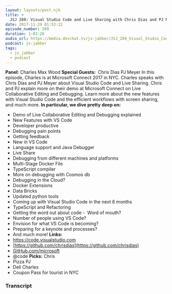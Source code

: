 ```yaml
---
layout: layouts/post.njk
title: >
  JSJ 289: Visual Studio Code and Live Sharing with Chris Dias and PJ Meyer LIVE at Microsoft Connect 2017
date: 2017-11-29 01:53:22
episode_number: 289
duration: 1:03:26
audio_url: https://media.devchat.tv/js-jabber/JSJ_289_Visual_Studio_Code_and_Live_Sharing-with_Chris_Dias_and_PJ_Meyer_LIVE_at_Microsoft_Connect_2017.mp3
podcast: js-jabber
tags:
  - js_jabber
  - podcast
---
```


**Panel:** Charles Max Wood **Special Guests:&nbsp;** Chris Dias PJ Meyer In this episode, Charles is at Microsoft Connect 2017 in NYC. Charles speaks with Chris Dias and PJ Meyer about Visual Studio Code and Live Sharing. Chris and PJ explain more on their demo at Microsoft Connect on Live Collaborative Editing and Debugging. Learn more about the new features with Visual Studio Code and the efficient workflows with screen sharing, and much more. **In particular, we dive pretty deep on:**

- Demo of Live Collaborative Editing and Debugging explained
- New Features with VS Code
- Developer productive
- Debugging pain points
- Getting feedback
- New in VS Code
- Language support and Java Debugger
- Live Share
- Debugging from different machines and platforms
- Multi-Stage Docker File
- TypeScript compiler
- More on debugging with Cosmos db
- Debugging in the Cloud?
- Docker Extensions
- Data Bricks
- Updated python tools
- Coming up with Visual Studio Code in the next 6 months
- TypeScript and Refactoring
- Getting the word out about code -&nbsp; Word of mouth?
- Number of people using VS Code?
- Envision for what VS Code is becoming?
- Preparing for a keynote and processes?
- And much more!
  **Links:**
- https://code.visualstudio.com
- [https://github.com/chrisdias](https://github.com/chrisdias)
- [GitHub.com/microsoft](https://GitHub.com/microsoft)
- @code
  **Picks:** Chris
- Pizza
  PJ
- Deli
  Charles
- Coupon Pass for tourist in NYC

### Transcript

&nbsp;
